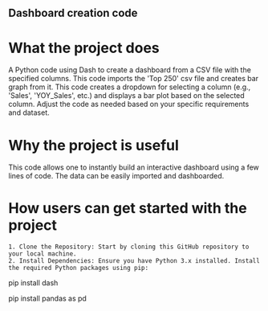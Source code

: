 ## Dashboard creation code
# What the project does
A Python code using Dash to create a dashboard from a CSV file with the specified columns. This code imports the 'Top 250' csv file and creates bar graph from it. This code creates a dropdown for selecting a column (e.g., 'Sales', 'YOY_Sales', etc.) and displays a bar plot based on the selected column. Adjust the code as needed based on your specific requirements and dataset.
# Why the project is useful
This code allows one to instantly build an interactive dashboard using a few lines of code. The data can be easily imported and dashboarded.
# How users can get started with the project
	1. Clone the Repository: Start by cloning this GitHub repository to your local machine. 
	2. Install Dependencies: Ensure you have Python 3.x installed. Install the required Python packages using pip: 
 
pip install dash 

pip install pandas as pd
